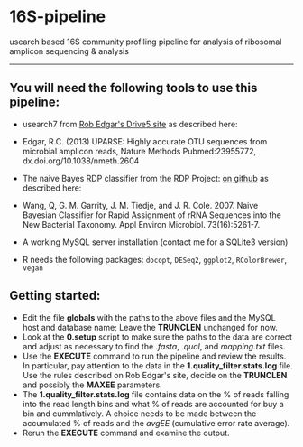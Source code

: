 16S-pipeline
============

usearch based 16S community profiling pipeline for analysis of ribosomal amplicon sequencing &amp; analysis



--------

You will need the following tools to use this pipeline:
----------
* usearch7 from [Rob Edgar's Drive5 site](http://www.drive5.com/usearch/download.html) as described here:  
 * Edgar, R.C. (2013) UPARSE: Highly accurate OTU sequences from microbial amplicon reads, Nature Methods Pubmed:23955772,  dx.doi.org/10.1038/nmeth.2604

* The naive Bayes RDP classifier from the RDP Project: [on github](https://github.com/rdpstaff/classifier) as described here:
 * Wang, Q, G. M. Garrity, J. M. Tiedje, and J. R. Cole. 2007. 
Naive Bayesian Classifier for Rapid Assignment of rRNA Sequences into the New Bacterial Taxonomy. Appl Environ Microbiol. 73(16):5261-7.
* A working MySQL server installation (contact me for a SQLite3 version)
* R needs the following packages: `docopt`, `DESeq2`, `ggplot2`, `RColorBrewer`, `vegan`

Getting started:
----------
* Edit the file __globals__ with the paths to the above files and the MySQL host and database name; Leave the __TRUNCLEN__ unchanged for now.
* Look at the __0.setup__ script to make sure the paths to the data are correct and adjust as necessary to find the _.fasta_, _.qual_, and _mapping.txt_ files. 
* Use the __EXECUTE__ command to run the pipeline and review the results.  In particular, pay attention to the data in the __1.quality_filter.stats.log__ file.  Use the rules described on Rob Edgar's site, decide on the __TRUNCLEN__ and possibly the __MAXEE__ parameters.
 * The __1.quality_filter.stats.log__ file contains data on the % of reads falling into the read length bins and what % of reads are accounted for buy a bin and cummlatively.  A choice needs to be made between the accumulated % of reads and the _avgEE_ (cumulative error rate average).  
* Rerun the __EXECUTE__ command and examine the output.

